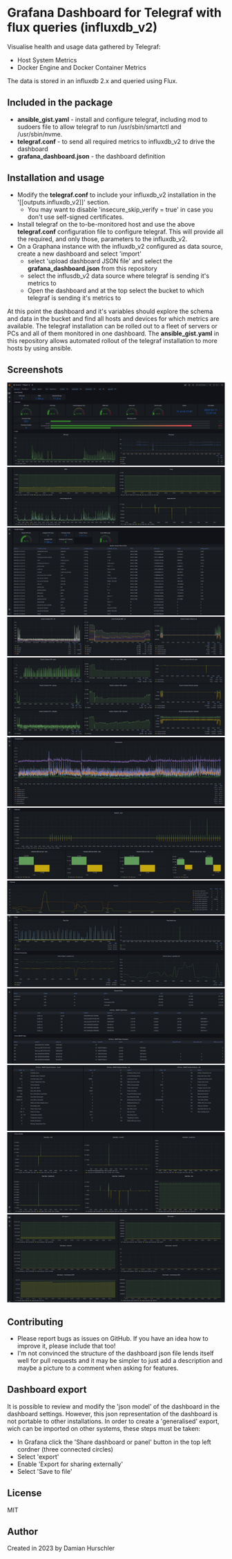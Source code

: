 # Grafana Dashboard for Telegraf with flux queries (influxdb_v2)

Visualise health and usage data gathered by Telegraf:
- Host System Metrics
- Docker Engine and Docker Container Metrics

The data is stored in an influxdb 2.x and queried using Flux.

## Included in the package

- **ansible_gist.yaml** - install and configure telegraf, including mod to sudoers file to allow telegraf to run /usr/sbin/smartctl and /usr/sbin/nvme.
- **telegraf.conf** - to send all required metrics to influxdb_v2 to drive the dashboard
- **grafana_dashboard.json** - the dashboard definition

## Installation and usage

- Modify the **telegraf.conf** to include your influxdb_v2 installation in the '[[outputs.influxdb_v2]]' section. 
  - You may want to disable 'insecure_skip_verify = true' in case you don't use self-signed certificates.
- Install telegraf on the to-be-monitored host and use the above **telegraf.conf** configuration file to configure telegraf. This will provide all the required, and only those, parameters to the influxdb_v2.
- On a Graphana instance with the influxdb_v2 configured as data source, create a new dashboard and select 'import'
  - select 'upload dashboard JSON file' and select the **grafana_dashboard.json** from this repository
  - select the influsdb_v2 data source where telegraf is sending it's metrics to
  - Open the dashboard and at the top select the bucket to which telegraf is sending it's metrics to

At this point the dashboard and it's variables should explore the schema and data in the bucket and find all hosts and devices for which metrics are available.
The telegraf installation can be rolled out to a fleet of servers or PCs and all of them monitored in one dashboard. The **ansible_gist.yaml** in this repository allows automated rollout of the telegraf installation to more hosts by using ansible.

## Screenshots

![Screenshot](screenshots/Screenshot%20from%202023-02-11%2017-37-46.png)
![Screenshot](screenhot/../screenshots/Screenshot%20from%202023-02-11%2017-38-05.png)
![Screenshot](screenshot/../screenshots/Screenshot%20from%202023-02-13%2022-52-55.png)
![Screenshot](screenshot/../screenshots/Screenshot%20from%202023-02-13%2022-53-18.png)
![Screenshot](screenshot/../screenshots/Screenshot%20from%202023-02-13%2022-54-01.png)
![Screenshot](screenhot/../screenshots/Screenshot%20from%202023-02-11%2017-38-17.png)
![Screenshot](screenhot/../screenshots/Screenshot%20from%202023-02-11%2017-38-47.png)
![Screenshot](screenhot/../screenshots/Netstat.png)
![Screenshot](screenshot/../screenshots/Screenshot%20from%202023-02-11%2017-39-24.png)
![Screenshot](screenshot/../screenshots/Screenshot%20from%202023-02-11%2017-40-15.png)
![Screenshot](screenshot/../screenshots/Screenshot%20from%202023-02-11%2017-40-29.png)
![Screenshot](screenshot/../screenshots/Screenshot%20from%202023-02-11%2017-42-05.png)
![Screenshot](screenshot/../screenshots/Screenshot%20from%202023-02-11%2017-42-40.png)

## Contributing

- Please report bugs as issues on GitHub. If you have an idea how to improve it, please include that too!
- I'm not convinced the structure of the dashboard json file lends itself well for pull requests and it may be simpler to just add a description and maybe a picture to a comment when asking for features.

## Dashboard export

It is possible to review and modify the 'json model' of the dashboard in the dashboard settings. However, this json representation of the dashboard is not portable to other installations. In order to create a 'generalised' export, wich can be imported on other systems, these steps must be taken:

- In Grafana click the 'Share dashboard or panel' button in the top left cordner (three connected circles)
- Select 'export'
- Enable 'Export for sharing externally'
- Select 'Save to file'

## License

MIT

## Author

Created in 2023 by Damian Hurschler